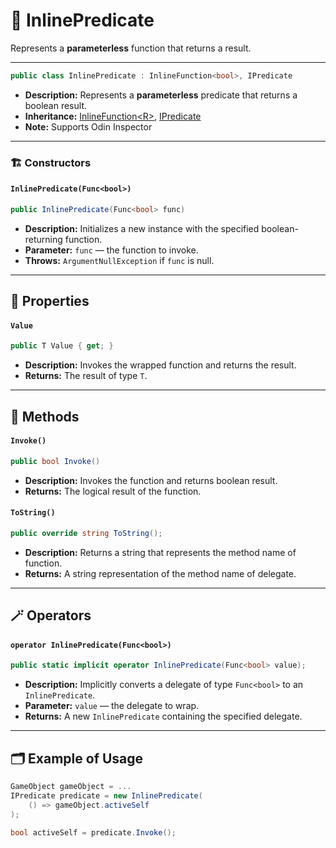 # 🧩 InlinePredicate


Represents a <b>parameterless</b> function that returns a result.

---


```csharp
public class InlinePredicate : InlineFunction<bool>, IPredicate
```

- **Description:** Represents a <b>parameterless</b> predicate that returns a boolean result.
- **Inheritance:** [InlineFunction&lt;R&gt;](InlineFunction.md), [IPredicate](IPredicate.md)
- **Note:** Supports Odin Inspector

---

### 🏗️ Constructors <div id="-constructors"></div>

#### `InlinePredicate(Func<bool>)`

```csharp
public InlinePredicate(Func<bool> func)
```

- **Description:** Initializes a new instance with the specified boolean-returning function.
- **Parameter:** `func` — the function to invoke.
- **Throws:** `ArgumentNullException` if `func` is null.

---

## 🔑 Properties

#### `Value`

```csharp
public T Value { get; }
```

- **Description:** Invokes the wrapped function and returns the result.
- **Returns:** The result of type `T`.

---

## 🏹 Methods

#### `Invoke()`

```csharp
public bool Invoke()
```

- **Description:** Invokes the function and returns boolean result.
- **Returns:** The logical result of the function.

#### `ToString()`

```csharp
public override string ToString();
```

- **Description:** Returns a string that represents the method name of function.
- **Returns:** A string representation of the method name of delegate.

---

## 🪄 Operators

#### `operator InlinePredicate(Func<bool>)`

```csharp
public static implicit operator InlinePredicate(Func<bool> value);
```

- **Description:** Implicitly converts a delegate of type `Func<bool>` to an `InlinePredicate`.
- **Parameter:** `value` — the delegate to wrap.
- **Returns:** A new `InlinePredicate` containing the specified delegate.

---

## 🗂 Example of Usage

```csharp
GameObject gameObject = ...
IPredicate predicate = new InlinePredicate(
    () => gameObject.activeSelf
);

bool activeSelf = predicate.Invoke();
```